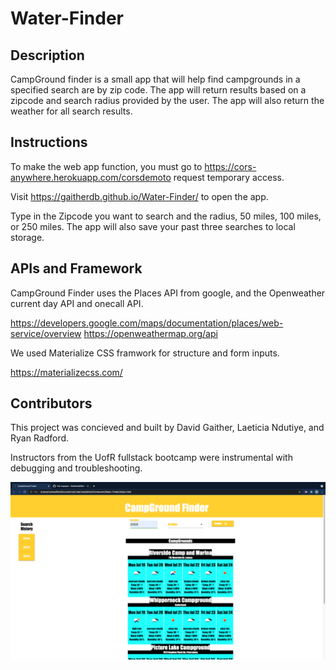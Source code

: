 # Water-Finder

## Description

CampGround finder is a small app that will help find campgrounds in a specified search are by zip code. The app will return results based on a zipcode and search radius provided by the user. The app will also return the weather for all search results.

## Instructions

To make the web app function, you must go to https://cors-anywhere.herokuapp.com/corsdemoto request temporary access. 

Visit https://gaitherdb.github.io/Water-Finder/ to open the app.

Type in the Zipcode you want to search and the radius, 50 miles, 100 miles, or 250 miles. The app will also save your past three searches to local storage.

## APIs and Framework

CampGround Finder uses the Places API from google, and the Openweather current day API and onecall API.

https://developers.google.com/maps/documentation/places/web-service/overview
https://openweathermap.org/api

We used Materialize CSS framwork for structure and form inputs. 

https://materializecss.com/

## Contributors

This project was concieved and built by David Gaither, Laeticia Ndutiye, and Ryan Radford.

Instructors from the UofR fullstack bootcamp were instrumental with debugging and troubleshooting.

![screenshot](assets/images/screenshot.png?raw=true)
